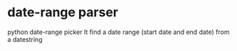 # date-range parser
python date-range picker
It find a date range (start date and end date) from a datestring
